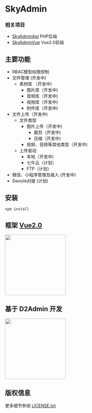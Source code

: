 SkyAdmin
===============

### 相关项目
* [SkyAdminApi](https://github.com/Sky9th/sky-admin-api) PHP后端
* [SkyAdminVue](https://github.com/Sky9th/sky-admin-vue) Vue2.0前端

## 主要功能

* RBAC模型权限控制
* 文件管理 (开发中)
    - 素材库 （开发中)
        + 图片库（开发中)
        + 音频库（开发中)
        + 视频库（开发中)
        + 附件库（开发中)
* 文件上传（开发中)
    - 文件类型
        - 图片上传（开发中)
            + 裁剪（开发中)
            + 压缩（开发中)
        - 视频、音频等其他类型（开发中)
    - 上传驱动
        - 本地（开发中)
        - 七牛云（计划）
        - FTP（计划）
* 微信、小程序管理及接入 (开发中)
* Swoole对接 (计划)

## 安装

~~~
npm install
~~~

## 框架 [Vue2.0](https://vuejs.org/)

<a href="https://vuejs.org/"><img src="https://vuejs.org/images/logo.png" width="200px"></a>

## 基于 D2Admin 开发
<a href="https://github.com/d2-projects/d2-admin" target="_blank"><img src="https://raw.githubusercontent.com/FairyEver/d2-admin/master/doc/image/d2-admin@2x.png" width="200px"></a>

## 版权信息

更多细节参阅 [LICENSE.txt](LICENSE.txt)
